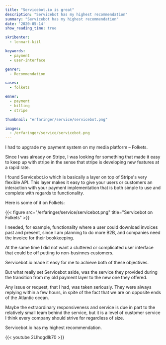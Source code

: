 ```yaml
---
title: "Servicebot.io is great"
description: "Servicebot has my highest recommendation"
summary: "Servicebot has my highest recommendation"
date: '2020-05-14'
show_reading_time: true

skribenter:
  - lennart-kiil

keywords:
  - payment
  - user-interface

genrer:
  - Recommendation

cases:
  - folkets

emner:
  - payment
  - billing
  - stripe

thumbnail: "erfaringer/service/servicebot.png"

images:
  - /erfaringer/service/servicebot.png
---
```




I had to upgrade my payment system on my media platform – Folkets.

Since I was already on Stripe, I was looking for something that made it easy to keep up with stripe in the sense that stripe is developing new features at a rapid rate.

I found Servicebot.io which is basically a layer on top of Stripe's very flexible API. This layer makes it easy to give your users or customers an interaction with your payment implementation that is both simple to use and complete with regards to functionality.

Here is some of it on Folkets:

{{< figure src="/erfaringer/service/servicebot.png" title="Servicebot on Folkets" >}}

I needed, for example, functionality where a user could download invoices past and present, since I am planning to do more B2B, and companies need the invoice for their bookkeeping.

At the same time I did not want a cluttered or complicated user interface that could be off putting to non-businnes customers.

Servicebot.io made it easy for me to achieve both of these objectives.

But what really set Servicebot aside, was the service they provided during the transition from my old payment layer to the new one they offered.

Any issue or request, that I had, was taken seriously. They were always replying within a few hours, in spite of the fact that we are on opposite ends of the Atlantic ocean.

Maybe the extraordinary responsiveness and service is due in part to the relatively small team behind the service, but it is a level of customer service I think every company should strive for regardless of size.

Servicebot.io has my highest recommendation.

{{< youtube 2LIhqgdlk70 >}}
